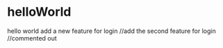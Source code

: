 # helloWorld
hello world
add a new feature for login
//add the second feature for login //commented out

